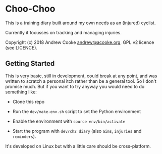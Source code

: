 
# Choo-Choo

This is a training diary built around my own needs as an (injured)
cyclist.

Currently it focusses on tracking and managing injuries.

Copyright (c) 2018 Andrew Cooke andrew@acooke.org, GPL v2 licence (see
LICENCE).

## Getting Started

This is very basic, still in development, could break at any point,
and was written to scratch a personal itch rather than be a general
tool.  So I don't promise much.  But if you want to try anyway you
would need to do something like:

* Clone this repo

* Run the `dev/make-env.sh` script to set the Python environment

* Enable the environment with `source env/bin/activate`

* Start the program with `dev/ch2 diary` (also `aims`, `injuries` and
  `reminders`).

It's developed on Linux but with a little care should be
cross-platform.
